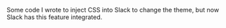 Some code I wrote to inject CSS into Slack to change the theme, but now Slack has this feature integrated.
